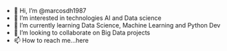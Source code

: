 - 👋 Hi, I’m @marcosdh1987
- 👀 I’m interested in technologies AI and Data science
- 🌱 I’m currently learning Data Science, Machine Learning and Python Dev
- 💞️ I’m looking to collaborate on Big Data projects
- 📫 How to reach me...here

<!---
marcosdh1987/marcosdh1987 is a ✨ special ✨ repository because its `README.md` (this file) appears on your GitHub profile.
You can click the Preview link to take a look at your changes.
--->
